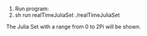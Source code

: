 
1. Run program:
2. sh run realTimeJuliaSet
./realTimeJuliaSet

The Julia Set with a range from 0 to 2Pi will be shown. 
